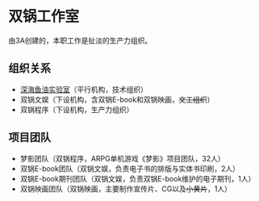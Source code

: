 双锅工作室
=====================
由3A创建的，本职工作是扯淡的生产力组织。

组织关系
---------------------------------------
* [深海鱼油实验室](https://github.com/sg-first/Doge_Quotations/blob/master/lab/sg-lab.md)（平行机构，技术组织）
* 双锅文娱（下设机构，含双锅E-book和双锅映画，~~文工组织~~）
* 双锅程序（下设机构，生产力组织）

项目团队
---------------------------------------
* 梦影团队（双锅程序，ARPG单机游戏《梦影》项目团队，32人）
* 双锅E-book团队（双锅文娱，负责电子书的排版与实体书印刷，2人）
* 双锅E-book期刊团队（双锅文娱，负责双锅E-book维护的电子期刊，1人）
* 双锅映画团队（双锅映画，主要制作宣传片、CG以及~~小黄片~~，1人）
